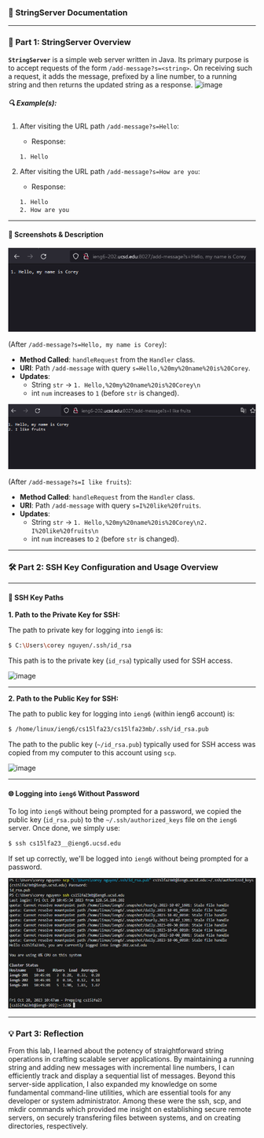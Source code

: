 ### 📖 StringServer Documentation

---

### 🚀 Part 1: StringServer Overview

**`StringServer`** is a simple web server written in Java. Its primary purpose is to accept requests of the form `/add-message?s=<string>`. On receiving such a request, it adds the message, prefixed by a line number, to a running string and then returns the updated string as a response.
![image](https://github.com/cnidyllic/cse15l-lab-report-2/assets/146884284/6603b73f-dde4-421e-b1ff-b6981e65628c)


##### 🔍 Example(s):

1. After visiting the URL path `/add-message?s=Hello`:
    - Response:
    ```
    1. Hello
    ```

2. After visiting the URL path `/add-message?s=How are you`:
    - Response:
    ```
    1. Hello
    2. How are you
    ```
---

#### 📸 Screenshots & Description

![image](first-message.png)

(After `/add-message?s=Hello, my name is Corey`):
- **Method Called**: `handleRequest` from the `Handler` class.
- **URI**: Path `/add-message` with query `s=Hello,%20my%20name%20is%20Corey`.
- **Updates**:
  - String `str` -> `1. Hello,%20my%20name%20is%20Corey\n`
  - int `num` increases to `1` (before `str` is changed).

![image](second-message.png) 

(After `/add-message?s=I like fruits`):
- **Method Called**: `handleRequest` from the `Handler` class.
- **URI**: Path `/add-message` with query `s=I%20like%20fruits`.
- **Updates**:
  - String `str` -> `1. Hello,%20my%20name%20is%20Corey\n2. I%20like%20fruits\n`
  - int `num` increases to `2` (before `str` is changed).
 
---

### 🛠 Part 2: SSH Key Configuration and Usage Overview

---

#### 🔑 SSH Key Paths 

**1. Path to the Private Key for SSH:**

The path to private key for logging into `ieng6` is:
```bash
$ C:\Users\corey nguyen/.ssh/id_rsa
```
This path is to the private key (`id_rsa`) typically used for SSH access.

![image](https://github.com/cnidyllic/cse15l-lab-report-2/assets/146884284/ab5e775d-7e6a-4e27-bca9-422915871fe3)


---

**2. Path to the Public Key for SSH:**

The path to public key for logging into `ieng6` (within ieng6 account) is:
```bash
$ /home/linux/ieng6/cs15lfa23/cs15lfa23mb/.ssh/id_rsa.pub
```
The path to the public key (`~/id_rsa.pub`) typically used for SSH access was copied from my computer to this account using `scp`.

![image](https://github.com/cnidyllic/cse15l-lab-report-2/assets/146884284/f691f23b-50c6-4ba5-a414-2ac9c0488dff)


---

#### 🌐 Logging into `ieng6` Without Password

To log into `ieng6` without being prompted for a password, we copied the public key (`id_rsa.pub`) to the `~/.ssh/authorized_keys` file on the `ieng6` server. Once done, we simply use:

```bash
$ ssh cs15lfa23__@ieng6.ucsd.edu
```
If set up correctly, we'll be logged into `ieng6` without being prompted for a password.

![image](no-password.png)

---

### 💡 Part 3: Reflection

From this lab, I learned about the potency of straightforward string operations in crafting scalable server applications. By maintaining a running string and adding new messages with incremental line numbers, I can efficiently track and display a sequential list of messages. Beyond this server-side application, I also expanded my knowledge on some fundamental command-line utilities, which are essential tools for any developer or system administrator. Among these were the ssh, scp, and mkdir commands which provided me insight on establishing secure remote servers, on securely transfering files between systems, and on creating directories, respectively.
